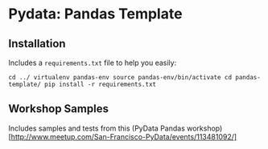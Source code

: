 # Pydata: Pandas Template

## Installation
Includes a `requirements.txt` file to help you easily:

`cd ../
virtualenv pandas-env
source pandas-env/bin/activate
cd pandas-template/
pip install -r requirements.txt`

## Workshop Samples
Includes samples and tests from this (PyData Pandas workshop)[http://www.meetup.com/San-Francisco-PyData/events/113481092/]

